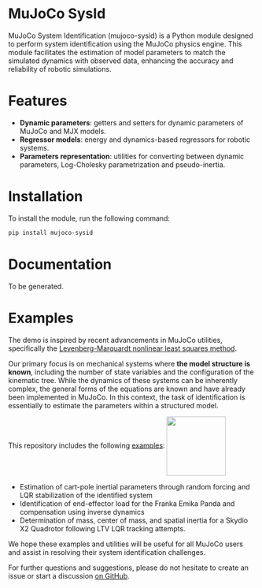 # MuJoCo SysId

MuJoCo System Identification (mujoco-sysid) is a Python module designed to perform system identification using the MuJoCo physics engine. This module facilitates the estimation of model parameters to match the simulated dynamics with observed data, enhancing the accuracy and reliability of robotic simulations.

# Features

- **Dynamic parameters**: getters and setters for dynamic parameters of MuJoCo and MJX models.
- **Regressor models**: energy and dynamics-based regressors for robotic systems.
- **Parameters representation**: utilities for converting between dynamic parameters, Log-Cholesky parametrization and pseudo-inertia.

# Installation

To install the module, run the following command:

```bash
pip install mujoco-sysid
```

# Documentation

To be generated.

# Examples

<!-- # <h1><center>System Identification in Robotic Systems<br></center></h1> -->

The demo is inspired by recent advancements in MuJoCo utilities, specifically the [Levenberg-Marquardt nonlinear least squares method](https://colab.research.google.com/github/google-deepmind/mujoco/blob/main/python/least_squares.ipynb).

Our primary focus is on mechanical systems where **the model structure is known**, including the number of state variables and the configuration of the kinematic tree. While the dynamics of these systems can be inherently complex, the general forms of the equations are known and have already been implemented in MuJoCo. In this context, the task of identification is essentially to estimate the parameters within a structured model.

This repository includes the following [examples](examples/mujoco_sysid_demo.ipynb):
<a href="https://colab.research.google.com/github/lvjonok/mujoco-sysid/blob/master/examples/mujoco_sysid_demo.ipynb"><img src="https://colab.research.google.com/assets/colab-badge.svg" width="120" align="center"/></a>

- Estimation of cart-pole inertial parameters through random forcing and LQR stabilization of the identified system
- Identification of end-effector load for the Franka Emika Panda and compensation using inverse dynamics
- Determination of mass, center of mass, and spatial inertia for a Skydio X2 Quadrotor following LTV LQR tracking attempts.

We hope these examples and utilities will be useful for all MuJoCo users and assist in resolving their system identification challenges.

For further questions and suggestions, please do not hesitate to create an issue or start a discussion [on GitHub](https://github.com/lvjonok/mujoco-sysid/issues/new/choose).

